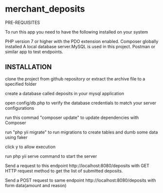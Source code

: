# merchant_deposits
 
PRE-REQUISITES

To run this app
you need to have the following installed on your system

PHP version 7 or higher with the PDO extension enabled.
Composer globally installed
A local database server.MySQL is used in this project.
Postman or similar app to test endpoints.

INSTALLATION
------------

clone the project from github repository or extract the archive file to a specified folder

create a database called deposits in your mysql application

open config/db.php to verify the database credentials to match your server configurations

run this commad "composer update" to update dependencies with Composer

run "php yii migrate" to run migrations to create tables and dumb some data using faker

click y to allow execution 

run php yii serve command to start the server

Send a request to this endpoint http://localhost:8080/deposits with GET HTTP request method  to get the list of submitted deposits.

Send a POST request to same endpoint http://localhost:8080/deposits with form data(amount and reason)




